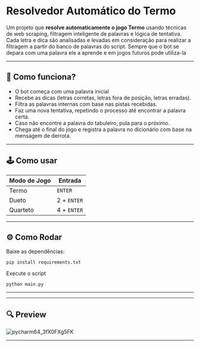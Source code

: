 # Resolvedor Automático do Termo

Um projeto que **resolve automaticamente o jogo Termo** usando técnicas de web scraping, filtragem inteligente de palavras e lógica de tentativa. Cada letra e dica são analisadas e levadas em consideração para realizar a filtragem a partir do banco de palavras do script. Sempre que o bot se depara com uma palavra ele a aprende e em jogos futuros pode utiliza-la

---

## 🧩 Como funciona?

- O bot começa com uma palavra inicial
- Recebe as dicas (letras corretas, letras fora de posição, letras erradas).
- Filtra as palavras internas com base nas pistas recebidas.
- Faz uma nova tentativa, repetindo o processo até encontrar a palavra certa.
- Caso não encontre a palavra do tabuleiro, pula para o próximo.
- Chega até o final do jogo e registra a palavra no dicionário com base na mensagem de derrota.

---

## 🕹️ Como usar
| Modo de Jogo | Entrada |
|--------------|---------|
| Termo        | ``ENTER``     |
| Dueto        | 2 + ``ENTER`` |
| Quarteto     | 4 + ``ENTER`` |

---

## ⚙️ Como Rodar

Baixe as dependências:
```
pip install requirements.txt
```

Execute o script
```
python main.py
```

---

---

## 🔍 Preview
![pycharm64_3fX0FXg5FK](https://github.com/user-attachments/assets/c10e3caa-b35e-4ecd-bff3-4a80bf788703)


---
